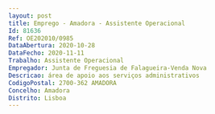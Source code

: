 ```yaml
--- 
layout: post
title: Emprego - Amadora - Assistente Operacional
Id: 81636
Ref: OE202010/0985
DataAbertura: 2020-10-28
DataFecho: 2020-11-11
Trabalho: Assistente Operacional
Empregador: Junta de Freguesia de Falagueira-Venda Nova
Descricao: área de apoio aos serviços administrativos
CodigoPostal: 2700-362 AMADORA
Concelho: Amadora
Distrito: Lisboa
--- 
```

